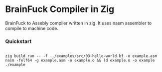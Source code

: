 # BrainFuck Compiler in Zig

BrainFuck to Assebly compiler written in zig. It uses nasm assembler to compile
to machine code.

### Quickstart

```console
```
```console
zig build run -- -f ../examples/src/03-hello-world.bf -o example.asm
nasm -felf64 -g example.asm -o example.o && ld example.o -o example
./example
```
